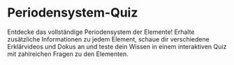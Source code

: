 # Periodensystem-Quiz
Entdecke das vollständige Periodensystem der Elemente! Erhalte zusätzliche Informationen zu jedem Element, schaue dir verschiedene Erklärvideos und Dokus an und teste dein Wissen in einem interaktiven Quiz mit zahlreichen Fragen zu den Elementen.
